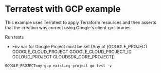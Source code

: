 # Terratest with GCP example

This example uses Terratest to apply Terraform resources and then asserts that the creation was correct using Google's client-go libraries.


Run tests

- Env var for Google Project must be set (Any of [GOOGLE_PROJECT GOOGLE_CLOUD_PROJECT GOOGLE_CLOUD_PROJECT_ID GCLOUD_PROJECT CLOUDSDK_CORE_PROJECT])

```
GOOGLE_PROJECT=my-gcp-existing-project go test -v
```